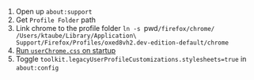 1. Open up `about:support`
2. Get `Profile Folder` path
3. Link chrome to the profile folder `ln -s `pwd`/firefox/chrome/ /Users/ktaube/Library/Application\ Support/Firefox/Profiles/oxed8vh2.dev-edition-default/chrome`
4. [Run `userChrome.css` on startup](https://www.userchrome.org/how-create-userchrome-css.html#aboutconfig)
5. Toggle `toolkit.legacyUserProfileCustomizations.stylesheets=true` in `about:config`


